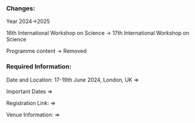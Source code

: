 ### Changes:
Year 2024->2025

16th International Workshop on Science -> 17th International Workshop on Science

Programme content -> Removed

### Required Information:
Date and Location: 17-19th June 2024, London, UK =>

Important Dates =>

Registration Link: =>

Venue Information: =>
